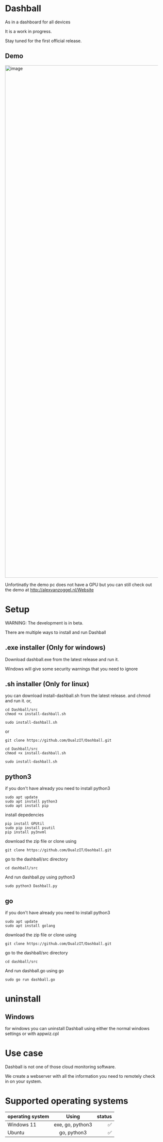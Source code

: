 # Dashball
As in a dashboard for all devices

It is a work in progress.

Stay tuned for the first official release.
## Demo
<img width="1686" alt="image" src="https://github.com/DualzIT/Dashball/assets/125699393/d294956e-139b-4e19-8142-07604d84f98f">

Unfortinatly the demo pc does not have a GPU but you can still check out the demo at http://alexvanzoggel.nl/Website

# Setup
WARNING: The development is in beta. 

There are multiple ways to install and run Dashball
## .exe installer (Only for windows) 
Download dashball.exe from the latest release and run it.

Windows will give some security warnings that you need to ignore

## .sh installer (Only for linux) 
you can download install-dashball.sh from the latest release. and chmod and run it. or,

```
cd Dashball/src
chmod +x install-dashball.sh
```

```
sudo install-dashball.sh
```
or 
```
git clone https://github.com/DualzIT/Dashball.git
```
```
cd Dashball/src
chmod +x install-dashball.sh
```

```
sudo install-dashball.sh
```
## python3
if you don't have already you need to install python3
```
sudo apt update
sudo apt install python3
sudo apt install pip
```
install depedencies
```
pip install GPUtil
sudo pip install psutil
pip install py3nvml
```
download the zip file or clone using
```
git clone https://github.com/DualzIT/Dashball.git
```
go to the dashball/src directory
```
cd dashball/src
```
And run dashball.py using python3
```
sudo python3 Dashball.py
```
## go
if you don't have already you need to install python3
```
sudo apt update
sudo apt install golang
```
download the zip file or clone using
```
git clone https://github.com/DualzIT/Dashball.git
```
go to the dashball/src directory
```
cd dashball/src
```
And run dashball.go using go
```
sudo go run dashball.go
```
# uninstall
## Windows
for windows you can uninstall Dashball using either the normal windows settings or with appwiz.cpl
# Use case
Dashball is not one of those cloud monitoring software. 

We create a webserver with all the information you need to remotely check in on your system.
# Supported operating systems

 operating system | Using            | status|
| -------------   |:-------------:   | -----:|
| Windows 11      | exe, go, python3 | :white_check_mark:   |
| Ubuntu          | go, python3      | :white_check_mark: |

